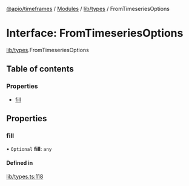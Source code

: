 [@apio/timeframes](../README.md) / [Modules](../modules.md) / [lib/types](../modules/lib_types.md) / FromTimeseriesOptions

# Interface: FromTimeseriesOptions

[lib/types](../modules/lib_types.md).FromTimeseriesOptions

## Table of contents

### Properties

- [fill](lib_types.FromTimeseriesOptions.md#fill)

## Properties

### fill

• `Optional` **fill**: `any`

#### Defined in

[lib/types.ts:118](https://github.com/fatmatto/timeframes/blob/f601353/src/lib/types.ts#L118)
